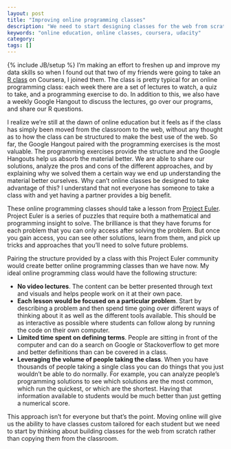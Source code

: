 ```yaml
---
layout: post
title: "Improving online programming classes"
description: "We need to start designing classes for the web from scratch rather than adapting classes from the classroom."
keywords: "online education, online classes, coursera, udacity"
category:
tags: []
---
```

{% include JB/setup %}
I’m making an effort to freshen up and improve my data skills so when I found out that two of my friends were going to take an <a href="https://class.coursera.org/compdata-002/class/index">R class</a> on Coursera, I joined them. The class is pretty typical for an online programming class: each week there are a set of lectures to watch, a quiz to take, and a programming exercise to do. In addition to this, we also have a weekly Google Hangout to discuss the lectures, go over our programs, and share our R questions.

I realize we’re still at the dawn of online education but it feels as if the class has simply been moved from the classroom to the web, without any thought as to how the class can be structured to make the best use of the web. So far, the Google Hangout paired with the programming exercises is the most valuable. The programming exercises provide the structure and the Google Hangouts help us absorb the material better. We are able to share our solutions, analyze the pros and cons of the different approaches, and by explaining why we solved them a certain way we end up understanding the material better ourselves. Why can’t online classes be designed to take advantage of this? I understand that not everyone has someone to take a class with and yet having a partner provides a big benefit.

These online programming classes should take a lesson from <a href="http://projecteuler.net/">Project Euler</a>. Project Euler is a series of puzzles that require both a mathematical and programming insight to solve. The brilliance is that they have forums for each problem that you can only access after solving the problem. But once you gain access, you can see other solutions, learn from them, and pick up tricks and approaches that you’ll need to solve future problems.

Pairing the structure provided by a class with this Project Euler community would create better online programming classes than we have now. My ideal online programming class would have the following structure:

<ul>
<li><b>No video lectures</b>. The content can be better presented through text and visuals and helps people work on it at their own pace.</li>
<li><b>Each lesson would be focused on a particular problem</b>. Start by describing a problem and then spend time going over different ways of thinking about it as well as the different tools available. This should be as interactive as possible where students can follow along by running the code on their own computer.</li>
<li><b>Limited time spent on defining terms</b>. People are sitting in front of the computer and can do a search on Google or Stackoverflow to get more and better definitions than can be covered in a class.</li>
<li><b>Leveraging the volume of people taking the class</b>. When you have thousands of people taking a single class you can do things that you just wouldn’t be able to do normally. For example, you can analyze people’s programming solutions to see which solutions are the most common, which run the quickest, or which are the shortest. Having that information available to students would be much better than just getting a numerical score.</li>
</ul>

This approach isn’t for everyone but that’s the point. Moving online will give us the ability to have classes custom tailored for each student but we need to start by thinking about building classes for the web from scratch rather than copying them from the classroom.